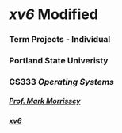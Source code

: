 # *xv6* Modified
### Term Projects - Individual
### Portland State Univeristy
### CS333 *Operating Systems*

##### [Prof. Mark Morrissey](http://web.cecs.pdx.edu/~markem/CS333/)

##### [xv6](https://pdos.csail.mit.edu/6.828/2012/xv6.html)
